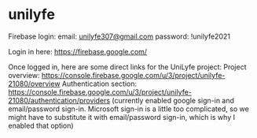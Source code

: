# unilyfe

Firebase login:
email: unilyfe307@gmail.com
password: !unilyfe2021

Login in here: 
https://firebase.google.com/

Once logged in, here are some direct links for the UniLyfe project:
Project overview: https://console.firebase.google.com/u/3/project/unilyfe-21080/overview
Authentication section: https://console.firebase.google.com/u/3/project/unilyfe-21080/authentication/providers
(currently enabled google sign-in and email/password sign-in. Microsoft sign-in is a little too complicated, so we might have to substitute it with email/password sign-in, which is why I enabled that option)
